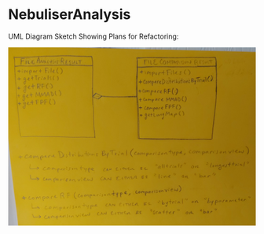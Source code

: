 # NebuliserAnalysis

UML Diagram Sketch Showing Plans for Refactoring:

![UML Class Sketch](uml_class_sketch.jpg)
